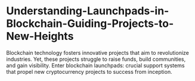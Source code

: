 # Understanding-Launchpads-in-Blockchain-Guiding-Projects-to-New-Heights
Blockchain technology fosters innovative projects that aim to revolutionize industries. Yet, these projects struggle to raise funds, build communities, and gain visibility. Enter blockchain launchpads: crucial support systems that propel new cryptocurrency projects to success from inception.
